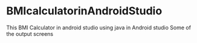 # BMIcalculatorinAndroidStudio
This BMI Calculator in android studio using java in Android studio
Some of the output screens


